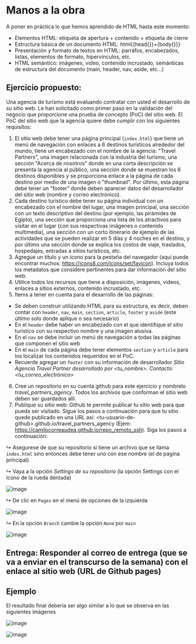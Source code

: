 # Manos a la obra

A poner en práctica lo que hemos aprendido de HTML hasta este momento:

<ul>
  <li>Elementos HTML: etiqueta de apertura + contenido + etiqueta de cierre</li>
  <li>Estructura básica de un documento HTML: html{{head{}}+{body{}}}</li>
  <li>Presentación y formato de textos en HTML: parráfos, encabezados, listas, elementos de formato, hipervínculos, etc.</li>
  <li>HTML semántico: imágenes, video, contenido incrustado, semánticas de estructura del documento (main, header, nav, aside, etc...)</li>
</ul>

## Ejercicio propuesto:

Una agencia de turismo está evaluando contratar con usted el desarrollo de su sitio web. Le han solicitado como primer paso en la validación del negocio que proporcione una prueba de concepto (PoC) del sitio web.
El PoC del sitio web que la agencia quiere debe cumplir con los siguientes requisitos:

1. El sitio web debe tener una página principal (<code>index.html</code>) que tiene un menú de navegación con enlaces a 6 destinos turísticos alrededor del mundo, tiene un encabezado con el nombre de la agencia: "Travel Partners", una imagen relacionada con la industria del turismo, una sección "Acerca de nosotros" donde en una corta descripción se presenta la agencia al público, una sección donde se muestran los 6 destinos disponibles y se proporciona enlace a la página de cada destino por medio de una imagen o "thumbnail". Por último, esta página debe tener un "footer" donde deben aparecer datos del desarrollador del sitio web (nombre y correo electrónico).
2. Cada destino turístico debe tener su página individual con un encabezado con el nombre del lugar, una imagen principal, una sección con un texto descriptivo del destino (por ejemplo, las pirámides de Egipto), una sección que proporciona una lista de los atractivos para visitar en el lugar (con sus respectivas imágenes o contenido multimedia), una sección con un corto itinerario de ejemplo de las actividades que se pueden realizar en 5 días y 4 noches en el destino, y por último una sección donde se explica los costos de viaje, traslados, hospedajes, entradas a sitios turísticos, etc.
3. Agregue un título y un ícono para la pestaña del navegador (aquí puede encontrar muchos: https://icons8.com/icons/set/favicon). Incluya todos los metadatos que considere pertinentes para dar información del sitio web.
4. Utilice todos los recursos que tiene a disposición, imágenes, videos, enlaces a sitios externos, contenido incrustado, etc.
5. Items a tener en cuenta para el desarrollo de las páginas:
<ul>
  <li>Se deben construir utilizando HTML para su estructura, es decir, deben contar con <code>header</code>, <code>nav</code>, <code>main</code>, <code>section</code>, <code>article</code>, <code>footer</code> y <code>aside</code> (este último solo donde aplique o sea necesario)</li>
  <li>En el <code>header</code> debe haber un encabezado con el que identifique el sitio turístico con su respectivo nombre y una imagen alusiva.</li>
  <li>En el <code>nav</code> se debe incluir un menú de navegación a todas las páginas que componen el sitio web</li>
  <li>En el <code>main</code> de cada página debe tener elementos <code>section</code> y <code>article</code> para los localizar los contenidos requeridos en el PoC.</li>
  <li>Recuerde agregar un <code>footer</code> con su información de desarrollador <i>Sitio Agencia Travel Partner desarrollado por &lt;tu_nombre&gt;. Contacto: &lt;tu_correo_electrónico&gt;</i></li>  
</ul>

6. Cree un repositorio en su cuenta github para este ejercicio y nombrelo <i>travel_partners_agency</i>. Todos los archivos que conforman el sitio web deben ser guardados allí.
7. Publique su sitio web: Github te permite publicar tu sitio web para que pueda ser visitado. Sigue los pasos a continuación para que tu sitio quede publicado en una URL así: &lt;tu-usuario-de-github&gt;.github.io/travel_partners_agency (Ejem: https://camilocorreaudea.github.io/repo_remoto_ssh). Siga los pasos a continuación:
<p>&#8627; Asegurese de que su repositorio si tiene un archivo que se llama <code>index.html</code> sino entonces debe tener uno con ese nombre (el de página principal)</p>
<p>&#8627; Vaya a la opción <i>Settings de su repositorio</i> (la opción Settings con el ícono de la rueda dentada)</p> 

![image](https://github.com/camilocorreaUdeA/Programacion_Web_2023_2/assets/42076547/7a41b02c-b674-499e-8b01-8b69d0b19d6f)

<p>&#8627; De clic en <code>Pages</code> en el menú de opciones de la izquierda</p>

![image](https://github.com/camilocorreaUdeA/Programacion_Web_2023_2/assets/42076547/15b6de10-f045-45a4-929b-811cb6eb31cc)

<p>&#8627; En la opción <code>Branch</code> cambie la opción <code>None</code> por <code>main</code></p>

![image](https://github.com/camilocorreaUdeA/Programacion_Web_2023_2/assets/42076547/5095e78e-7e8c-405d-a1a1-d92d2b69156e)

## Entrega: Responder al correo de entrega (que se va a enviar en el transcurso de la semana) con el enlace al sitio web (URL de Github pages)

## Ejemplo

El resultado final debería ser algo similar a lo que se observa en las siguientes imágenes

![image](https://github.com/camilocorreaUdeA/Programacion_Web_2024_1/assets/42076547/30f4c9ee-32b2-4401-a086-a83b5c844f6a)

![image](https://github.com/camilocorreaUdeA/Programacion_Web_2024_1/assets/42076547/ae74ae21-dae3-44c5-9ce4-aed35bcf2834)




